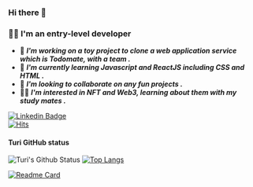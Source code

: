 ### Hi there 👋
### 👩‍💻 I'm an entry-level developer

- 🔭  ***I'm working on a toy project to clone a web application service which is Todomate, with a team .***
- 🌱  ***I'm currently learning Javascript and ReactJS including CSS and HTML .***
- 👯  ***I'm looking to collaborate on any fun projects .*** 
- 👩‍🎤  ***I'm interested in NFT and Web3, learning about them with my study mates .***

[![Linkedin Badge](https://img.shields.io/badge/-LinkedIn-inactive?style=flat-square&logo=Linkedin&logoColor=white&link=https://www.linkedin.com/in/soo-km/)](https://www.linkedin.com/in/soo-km/) <br/>
[![Hits](https://hits.seeyoufarm.com/api/count/incr/badge.svg?url=https%3A%2F%2Fgithub.com%2Fsookm&count_bg=%23EF9D6A&title_bg=%23555555&icon=&icon_color=%23E7E7E7&title=hits&edge_flat=false)](https://hits.seeyoufarm.com)


#### Turi GitHub status
![Turi's Github Status](https://github-readme-stats.vercel.app/api?username=sookm&bg_color=30,e96443,904e95&title_color=fff&text_color=fff)  [![Top Langs](https://github-readme-stats.vercel.app/api/top-langs/?username=sookm&layout=compact&bg_color=fff&title_color=ff5f6d&text_color=ff5f6d)](https://github.com/sookm/github-readme-stats)

[![Readme Card](https://github-readme-stats.vercel.app/api/pin/?username=sookm&repo=clonemate-front&bg_color=30,ff5f6d,ffc371&title_color=fff&text_color=fff)](https://github.com/sookm/clonemate-front)  


<!--
**sookm/sookm** is a ✨ _special_ ✨ repository because its `README.md` (this file) appears on your GitHub profile.

Here are some ideas to get you started:

- 🔭 I’m currently working on ...
- 🌱 I’m currently learning ...
- 👯 I’m looking to collaborate on ...
- 🤔 I’m looking for help with ...
- 💬 Ask me about ...
- 📫 How to reach me: ...
- 😄 Pronouns: ...
- ⚡ Fun fact: ...
-->
